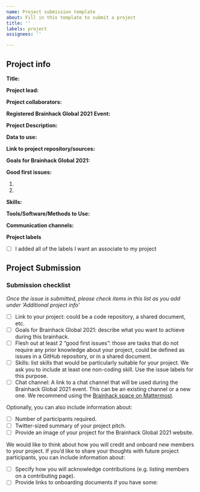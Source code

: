 ```yaml
---
name: Project submission template
about: Fill in this template to submit a project
title: ''
labels: project
assignees: ''

---
```


<!-- Guidelines

We are very excited to meet you at Brainhack Global 2021 🎉. To submit a project, you need to be an attendee to one of the Brainhack Global 2021 events listed on the [Brainhack Global 2021 webpage](https://brainhack.org/global2021/events/). Please, register for the event that is most suitable to your location, time zone, interest, and/or project prior to submitting one. Thank you!

We have prepared a checklist to help with your project submission. Here is how to proceed:

Before filling in any part please check items in the checklist below as you go through them.
Once you are done (at least all 'required' items must be provided), please delete the "Guidelines" section, submit your issue and add a comment saying 'Hi @Brainhack-Global/project-monitors: my project is ready!'
Thank you!

After the issue is submitted, we will assign a 'project monitor' from the event location that you are registered with to review your submission. Once the submission is approved by the 'project monitor', they will add the label 'Project is ready' and it will appear on [Brainhack Global 2021 Projects](https://brainhack.org/global2021/projects) page with a separate project dedicated webpage.

Note that you can always update your issue which will also change your page on the website accordingly.

If at any time you need help from us or anything is unclear, please add a comment and ping your project monitor. Our team is here to help! -->

## Project info

**Title:**
<!-- Add a title that reflects what the code (or content) will do in a way that makes sense to newcomers who want to contribute to your project. -->

**Project lead:**
<!-- Add full name (and Twitter and Mattermost handle if possible) of the contact person. -->

**Project collaborators:**
<!-- Add full names (and Twitter handles if possible) of any person contributing to the project. Try to follow the [all-contributors specification](https://github.com/all-contributors/all-contributors). Contributions of any kind are welcome! -->

**Registered Brainhack Global 2021 Event:**
<!-- Specify the city and country of the Brainhack Global 2021 event that you
registered for. If your local event has a special name or topic (e.g. Brainhack
London - Clinical Neuroanatomy), please do specify that as well to help us
distinguish between potential events in the same city. -->

**Project Description:**
<!-- Add a brief description of the project. Try to include all the relevant information to answer the following questions:
What are you doing, for who, and why;
What makes your project special and exciting;
A short example;
How to get started;
Where to find key resources; -->

**Data to use:**
<!-- If your project uses data, add a short description of the data and a link to its source. -->

**Link to project repository/sources:**
<!-- Add a link to the project’s GitHub repo or website. -->

**Goals for Brainhack Global 2021:**
<!-- Add a list of milestones or deliverables that you expect to achieve during the event. Try to provide goals of varying complexity for contributors with different sets of skills. -->

**Good first issues:**
<!-- Add a list of tasks to help new contributors find easy gateways into open source projects. -->

1.
2.

**Skills:**
<!-- Add a list of skills needed to contribute to this project. Try to think of both coding and non-coding skills. You can provide predefined skill levels, but it’s better if you give concrete examples of the type of task contributors will be facing. Please make sure you create equal opportunities to accommodate the newcomers in your project to learn from each other and share the experiences. -->

**Tools/Software/Methods to Use:**
<!-- Add a list of tools/software/methods that are advised to be installed/reviewed ahead of the event to gain a bit of time with the installation of the software, preparation of the environments or describing the methods that will be needed to contribute to this project. Try to think of both coding and non-coding details regarding such to be listed. -->

**Communication channels:**
<!-- Add links to chat channels in Slack or Mattermost -->


<!-- [ ] Video channel: Please write here the communication channel (Zoom, Jitsi, Twitch, or any other platform) you will be using to work collaboratively however please keep them as commented to avoid any public sharing. Once you set up your project Mattermost communication channel, make sure you write the link of the video channel at the header of the Mattermost channel for your attendees to know -->

**Project labels**
<!-- Please prepend a hashtag (#) to all of the labels that fit your project, then tick the box below to state you did so (either by adding an 'x' between square brackets or by ticking it after submission). Please make sure that you stick by the labels listed for each topic below, rather than adding any new one, for further actions to work properly on the issue labels.

E.g. my project is about the modulatory effect of salmon mousse on British supper survival
In the following list:
```
meal:
brunch, supper
type:
mousse, salmon, squid
```
I'm going to hashtag all of the labels I need my project to be indexed in:
```
meal:
brunch, #supper
type:
#mousse, #salmon, squid
```

Now the real list (please indicate all of the labels you'd like to add to your project):

- Type of project:
coding_methods, data_management, documentation, method_development,
pipeline_development, tutorial_recording, visualization

- Project development status:
0_concept_no_content, 1_basic structure, 2_releases_existing

- Topic of the projet:
Bayesian_approaches, causality, connectome, data_visualisation, deep_learning,
diffusion, diversity_inclusivity_equality, EEG_EventRelatedResponseModelling,
EEG_source_modelling, Granger_causality, hypothesis_testing, ICA, information_theory,
machine_learning, MR_methodologies, neural_decoding, neural_encoding, neural_networks,
PCA, physiology, reinforcement_learning, reproducible_scientific_methods, single_neuron_models,
statistical_modelling, systems_neuroscience, tractography

- Tools used in the project:
AFNI, ANTs, BIDS, Brainstorm, CPAC, Datalad, DIPY, FieldTrip, fMRIPrep, Freesurfer,
FSL, Jupyter, MNE, MRtrix, Nipype, NWB, SPM

- Tools skill level required to enter the project (more than one possible):
comfortable, expert, familiar, no_skills_required

- Programming language used in the project:
no_programming_involved, C++, containerization, documentation, Java, Julia, Matlab,
Python, R, shell_scripting, Unix_command_line, Web, workflows

- Modalities involved in the project (if any):
behavioral, DWI, ECG, ECOG, EEG, eye_tracking, fMRI, fNIRS, MEG, MRI, PET, TDCS, TMS

- Git skills reuired to enter the project (more than one possible):
0_no_git_skills, 1_commit_push, 2_branches_PRs, 3_continuous_integration
-->

- [ ] I added all of the labels I want an associate to my project

## Project Submission

### Submission checklist

*Once the issue is submitted, please check items in this list as you add under ‘Additional project info’*

- [ ] Link to your project: could be a code repository, a shared document, etc.
- [ ] Goals for Brainhack Global 2021: describe what you want to achieve during this brainhack.
- [ ] Flesh out at least 2 “good first issues”: those are tasks that do not require any prior knowledge about your project, could be defined as issues in a GitHub repository, or in a shared document.
- [ ] Skills: list skills that would be particularly suitable for your project. We ask you to include at least one non-coding skill. Use the issue labels for this purpose.
- [ ] Chat channel: A link to a chat channel that will be used during the Brainhack Global 2021 event. This can be an existing channel or a new one. We recommend using the [Brainhack space on Mattermost](https://mattermost.brainhack.org/).
<!-- [ ] Video channel: A link to a video channel that will be used during the Brainhack Global 2021 Brainhack. This can be an existing channel or a new one. For instance a [Jitsi meet room](https://meet.jit.si/). **Please, do not make the video channel public in here**: post a message in your chat channel and pin it so that it remains private, you do not get undesired content, and contributors can still have access to it..-->

Optionally, you can also include information about:

- [ ] Number of participants required.
- [ ] Twitter-sized summary of your project pitch.
- [ ] Provide an image of your project for the Brainhack Global 2021 website.
<!-- You can put an image anywhere in this issue and it will be used to build your project page on the website. -->

We would like to think about how you will credit and onboard new members to your project. If you’d like to share your thoughts with future project participants, you can include information about:

- [ ] Specify how you will acknowledge contributions (e.g. listing members on a contributing page).
- [ ] Provide links to onboarding documents if you have some:
